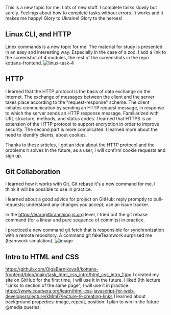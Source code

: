 This is a new topic for me.
Lots of new stuff.
I complete tasks slowly but surely.
Feelings about how to complete tasks without errors.
It works and it makes me happy!
Glory to Ukraine!
Glory to the heroes!

## Linux CLI, and HTTP
Linex commands is a new topic for me.
The material for study is presented in an easy and interesting way.
Especially in the case of a zoo.
I add a link to the screenshot of 4 modules, the rest of the screenshots in the repo kottans-frontend.
![linux-task-4](https://user-images.githubusercontent.com/110328930/183439342-55b9c10b-a274-432f-aad4-8fd38862c495.jpg)

## HTTP
I learned that the HTTP protocol is the basis of data exchange on the Internet.
The exchange of messages between the client and the server takes place according to the "request-response" scheme.
The client initiates communication by sending an HTTP request message, in response to which the server sends an HTTP response message.
Familiarized with URL structure, methods, and status codes.
I learned that HTTPS is an extension of the HTTP protocol to support encryption in order to improve security.
The second part is more complicated. I learned more about the need to identify clients, about cookies.

Thanks to these articles, I got an idea about the HTTP protocol and the problems it solves
In the future, as a user, I will confirm cookie requests and sign up.

## Git Collaboration
I learned how it works with Git. 
Git rebase it's a new command for me. I think it will be possible to use in practice.

I learned about a good advice for project on GitHub: 
reply promptly to pull-requests;
understand any changes you accept;
use an issue tracker. 

In the https://learngitbranching.js.org level, I tried out the git rebase command (for a linear and pure sequence of commits) in practice.

I practiced a new command git fetch that is responsible for synchronization with a remote repository.
A command git fakeTeamwork surprised me (teamwork simulation).
![image](https://user-images.githubusercontent.com/110328930/184479460-1b5ce7e5-c4b5-45bf-98d8-3b0f56d23839.png)

## Intro to HTML and CSS
https://github.com/OlgaBarnikova8/kottans-frontend/blob/main/task_html_css_intro/html_css_intro_1.jpg
I created my site on GitHub for the first time, I will use it in the future.
I liked 9th lecture "Links to section of the same page", I will use it in practice. 
https://www.coursera.org/learn/html-css-javascript-for-web-developers/lecture/kMmI7/lecture-9-creating-links
I learned about background properties: image, repeat, position.
I plan to win in the future @media queries.

